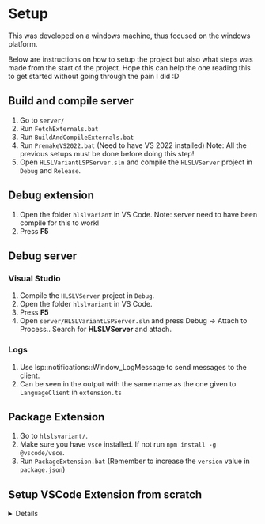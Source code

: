 # Setup

This was developed on a windows machine, thus focused on the windows platform.

Below are instructions on how to setup the project but also what steps was made from the start of the project. Hope this can help the one reading this to get started without going through the pain I did :D 

## Build and compile server

1. Go to `server/`
2. Run `FetchExternals.bat`
3. Run `BuildAndCompileExternals.bat`
4. Run `PremakeVS2022.bat` (Need to have VS 2022 installed) Note: All the previous setups must be done before doing this step!
5. Open `HLSLVariantLSPServer.sln` and compile the `HLSLVServer` project in `Debug` and `Release`.

## Debug extension

1. Open the folder `hlslvariant` in VS Code. Note: server need to have been compile for this to work!
2. Press **F5**

## Debug server

### Visual Studio

1. Compile the `HLSLVServer` project in `Debug`.
2. Open the folder `hlslvariant` in VS Code.
3. Press **F5**
4. Open `server/HLSLVariantLSPServer.sln` and press Debug -> Attach to Process..
    Search for **HLSLVServer** and attach.

### Logs

1. Use lsp::notifications::Window_LogMessage to send messages to the client.
2. Can be seen in the output with the same name as the one given to `LanguageClient` in `extension.ts`

## Package Extension

1. Go to `hlslsvariant/`.
2. Make sure you have `vsce` installed. If not run `npm install -g @vscode/vsce`.
3. Run `PackageExtension.bat` (Remember to increase the `version` value in `package.json`)

## Setup VSCode Extension from scratch

<details>

1. Update node to latest and npm to latest
2. Inside hlslvarian Run `npm install --global yo generator-code` to install **Yeoman** and the **VS Code Extension Generator**
3. Run `yo code`, this will start initialization of a new vs code extension setup.
4. It will display these:
    ```
    # ? What type of extension do you want to create? New Extension (TypeScript)
    # ? What's the name of your extension? HelloWorld
    ### Press <Enter> to choose default for all options below ###

    # ? What's the identifier of your extension? helloworld
    # ? What's the description of your extension? LEAVE BLANK
    # ? Initialize a git repository? Y
    # ? Which bundler to use? unbundled
    # ? Which package manager to use? npm

    # ? Do you want to open the new folder with Visual Studio Code? Open with `code`
    ```

5. Add a language id inside `"languages"` (which you also need to add inside `"contributes"` of the file `package.json`).
6. ~~Change .vscode launch.json to have `/hlslvariant` after `${workspaceFolder}`. This will enable you to press F5 when in the root folder (meaning the parent folder of hlslvariant)~~
7. Add the below code inside `package.json`
    ```json
    "dependencies": {
        "vscode-languageclient": "9.0.1"
    },
    ```
    Run `npm install` inside the hlslvariant folder, this will install the necessary files for the vscode-languageclient libaray.
8. Add client side code in `extension.ts` as the lsp-sample in `https://code.visualstudio.com/api/language-extensions/language-server-extension-guide` but change `serverOptions` to:
    ```typescript
        const serverExe: Executable = {
            command: serverModule,
            transport: TransportKind.stdio,
            args: [],
            options: {shell: true, detached: false }
        };
        const serverOptions: ServerOptions = serverExe;
    ```
    This will start the server exe as long as the `serverModule` is the path to that exe. Note: The server exe is using stdin/stdout to communicate with the extension, thus cannot use it to log messages from the server!

</details>
